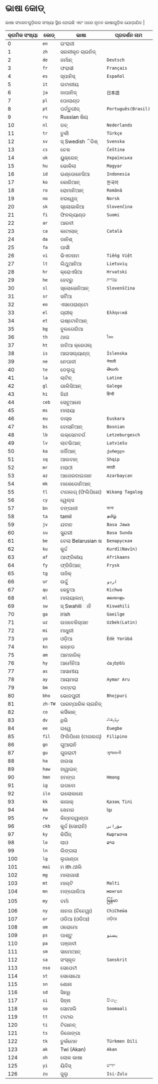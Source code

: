 # ଭାଷା କୋଡ୍

ଭାଷା ସଂକେତଗୁଡ଼ିକର ସଂଖ୍ୟା ସ୍ଥିର ହୋଇଛି ଏବଂ ପରେ ନୂତନ ଭାଷାଗୁଡ଼ିକ ଯୋଡ଼ାଯିବ |

| କ୍ରମିକ ସଂଖ୍ୟା | କୋଡ୍ | ଭାଷା | ପ୍ରଦର୍ଶନ ନାମ |
| - | - | - | - |
| 0 | `en` | ଇଂରାଜୀ | | `English` |
| 1 | `zh` | ସରଳୀକୃତ ଚାଇନିଜ୍ | | `简体中文` |
| 2 | `de` | ଜର୍ମାନ୍ | `Deutsch` |
| 3 | `fr` | ଫରାସୀ | `Français` |
| 4 | `es` | ସ୍ପାନିସ୍ | `Español` |
| 5 | `it` | ଇଟାଲୀୟ | | `Italiano` |
| 6 | `ja` | ଜାପାନିଜ୍ | `日本語` |
| 7 | `pl` | ପୋଲାଣ୍ଡ | | `Polski` |
| 8 | `pt` | ପର୍ତ୍ତୁଗୀଜ୍ | `Português(Brasil)` |
| 9 | `ru` | Russian ଷିୟ | | `Русский` |
| 10 | `nl` | ଡଚ୍ | `Nederlands` |
| 11 | `tr` | ତୁର୍କୀ | `Türkçe` |
| 12 | `sv` | ସ୍ Swedish ିଡିଶ୍ | `Svenska` |
| 13 | `cs` | ଚେକ | `Čeština` |
| 14 | `uk` | ୟୁକ୍ରେନ୍ | `Українська` |
| 15 | `hu` | ଭୋକିଲା | `Magyar` |
| 16 | `id` | ଇଣ୍ଡୋନେସିଆ | `Indonesia` |
| 17 | `ko` | କୋରିଆନ୍ | `한국어` |
| 18 | `ro` | ରୋମାନିଆନ୍ | `Română` |
| 19 | `no` | ନରୱେଜ୍ | `Norsk` |
| 20 | `sk` | ସ୍ଲୋଭାକିଆ | `Slovenčina` |
| 21 | `fi` | ଫିନଲ୍ୟାଣ୍ଡ | `Suomi` |
| 22 | `ar` | ଆରବୀ | | `العربية` |
| 23 | `ca` | କାଟାଲାନ୍ | `Català` |
| 24 | `da` | ଡାନିଶ୍ | | `Dansk` |
| 25 | `fa` | ପାର୍ସୀ | | `فارسی` |
| 26 | `vi` | ଭିଏତନାମ | `Tiếng Việt` |
| 27 | `lt` | ଲିଥୁଆନିଆ | `Lietuvių` |
| 28 | `hr` | କ୍ରୋଏସିଆ | `Hrvatski` |
| 29 | `he` | ହେବ୍ରୁ | `עברית` |
| 30 | `sl` | ସ୍ଲୋଭେନିଆନ୍ | `Slovenščina` |
| 31 | `sr` | ସର୍ବିଆ | | `српски језик` |
| 32 | `eo` | ଏସପେରାଣ୍ଟୋ | | `Esperanto` |
| 33 | `el` | ଗ୍ରୀକ୍ | `Ελληνικά` |
| 34 | `et` | ଇଷ୍ଟୋନିଆନ୍ | | `Eesti` |
| 35 | `bg` | ବୁଲଗେରିଆ | | `Български` |
| 36 | `th` | ଥାଇ | `ไทย` |
| 37 | `ht` | ହାତିଆ କ୍ରେଓଲ୍ | | `Haitian Creole` |
| 38 | `is` | ଆଇସଲ୍ୟାଣ୍ଡ୍ | `Íslenska` |
| 39 | `ne` | ନେପାଳୀ | `नेपाली` |
| 40 | `te` | ତେଲୁଗୁ | `తెలుగు` |
| 41 | `la` | ଲାଟିନ୍ | `Latine` |
| 42 | `gl` | ଗାଲିସିଆନ୍ | `Galego` |
| 43 | `hi` | ହିନ୍ଦୀ | `हिन्दी` |
| 44 | `ceb` | ସେବୁଆନୋ | | `Cebuano` |
| 45 | `ms` | ମାଲାୟା | | `Melayu` |
| 46 | `eu` | ବାସ୍କ | `Euskara` |
| 47 | `bs` | ବୋସନିଆନ୍ | `Bosnian` |
| 48 | `lb` | ଲକ୍ସେମବର୍ଗ | `Letzeburgesch` |
| 49 | `lv` | ଲାଟଭିଆନ୍ | `Latviešu` |
| 50 | `ka` | ଜର୍ଜିଆନ୍ | `ქართული` |
| 51 | `sq` | ଆଲବାନ୍ | `Shqip` |
| 52 | `mr` | ମରାଠୀ | `मराठी` |
| 53 | `az` | ଆଜେରବାଇଜାନ | `Azərbaycan` |
| 54 | `mk` | ମାକେଡୋନିଆନ୍ | | `Македонски` |
| 55 | `tl` | ଟାଗଲଗ୍ (ଫିଲିପିନୋ) | `Wikang Tagalog` |
| 56 | `cy` | ୱେଲ୍ସ | | `Cymraeg` |
| 57 | `bn` | ବଙ୍ଗାଳୀ | `বাংলা` |
| 58 | `ta` | tamil | `தமிழ்` |
| 59 | `jv` | ଯବାନ | `Basa Jawa` |
| 60 | `su` | ସୁନ୍ଦରୀ | `Basa Sunda` |
| 61 | `be` | ବେଲା Belarusian ଷ | `Беларуская` |
| 62 | `ku` | କୁର୍ଦ୍ଦ | `Kurdî(Navîn)` |
| 63 | `af` | ଆଫ୍ରିକୀୟ | `Afrikaans` |
| 64 | `fy` | ଫ୍ରିଜିଆନ୍ | `Frysk` |
| 65 | `tg` | ତାଜିକ୍ | | `Toğikī` |
| 66 | `ur` | ଉର୍ଦ୍ଦୁ | `اردو` |
| 67 | `qu` | କେଚୁଆ | `Kichwa` |
| 68 | `ml` | ମାଲାୟାଲମ୍ | `മലയാളം` |
| 69 | `sw` | ସ୍ Swahili ାହି | `Kiswahili` |
| 70 | `ga` | irish | `Gaeilge` |
| 71 | `uz` | ଉଜବେକିସ୍ତାନ | `Uzbek(Latin)` |
| 72 | `mi` | ମାଧୁରୀ | | `Te Reo Māori` |
| 73 | `yo` | ଓଡ଼ିଆ | `Èdè Yorùbá` |
| 74 | `kn` | କନ୍ନଡ | | `ಕನ್ನಡ` |
| 75 | `am` | ଆମହାରିକ୍ | | `አማርኛ` |
| 76 | `hy` | ଆର୍ମେନିଆ | `Հայերեն` |
| 77 | `as` | ଆସାମୀୟ | | `অসমীয়া` |
| 78 | `ay` | ଆୟମାରା | `Aymar Aru` |
| 79 | `bm` | ବାମ୍ବରା | | `Bamanankan` |
| 80 | `bho` | ଭୋଜପୁରୀ | `Bhojpuri` |
| 81 | `zh-TW` | ପାରମ୍ପାରିକ ଚାଇନିଜ୍ | | `正體中文` |
| 82 | `co` | କର୍ସିକାନ୍ | | `Corsu` |
| 83 | `dv` | ଧିଭି | `ދިވެހިބަސް` |
| 84 | `ee` | ଇୱେ | `Eʋegbe` |
| 85 | `fil` | ଫିଲିପିନୋ (ଟାଗଲଗ୍) | `Filipino` |
| 86 | `gn` | ଗୁଆରାନି | | `Guarani` |
| 87 | `gu` | ଗୁଜରାଟୀ | `ગુજરાતી` |
| 88 | `ha` | ହାଉସା | | `Hausa` |
| 89 | `haw` | ହାୱାଇନ୍ | | `Hawaiian` |
| 90 | `hmn` | ହମଙ୍ଗ | `Hmong` |
| 91 | `ig` | ଇଗବୋ | | `Ásụ̀sụ́ Ìgbò` |
| 92 | `ilo` | ଇଲୋକାନୋ | | `Iloko` |
| 93 | `kk` | କାଜାକ୍ | `Қазақ Тілі` |
| 94 | `km` | ଖେମର | `ខ្មែរ` |
| 95 | `rw` | କିନ୍ନରୱାଣ୍ଡା | | `Kinyarwanda` |
| 96 | `ckb` | କୁର୍ଦ୍ଦ (ସୋରାନି) | `سۆرانی` |
| 97 | `ky` | କିର୍ଗିଜ୍ | `Кыргызча` |
| 98 | `lo` | ଲାଓ | `ລາວ` |
| 99 | `ln` | ଲିଙ୍ଗଲା | | `Lingála` |
| 100 | `lg` | ଲୁଗାଣ୍ଡା | | `Ganda` |
| 101 | `mai` | ମ ith ଥୀଲି | | `Maithili` |
| 102 | `mg` | ମାଲାଗାସୀ | | `Malagasy` |
| 103 | `mt` | ମାଲ୍ଟି | `Malti` |
| 104 | `mn` | ମଙ୍ଗୋଲିଆ | `монгол` |
| 105 | `my` | ବର୍ମା | `မြန်မာ` |
| 106 | `ny` | ନାନଜା (ଚିଚେୱା) | `ChiCheŵa` |
| 107 | `or` | ଓଡିଆ (ଓଡିଆ) | `ଓଡ଼ିଆ` |
| 108 | `om` | ଓରୋମୋ | | `Afaan Oromoo` |
| 109 | `ps` | ପାଶ୍ଟୁ | `پښتو` |
| 110 | `pa` | ପଞ୍ଜାବୀ | | `ਪੰਜਾਬੀ` |
| 111 | `sm` | ସାମୋଆନ୍ | | `Gagana Sāmoa` |
| 112 | `sa` | ସଂସ୍କୃତ | `Sanskrit` |
| 113 | `nso` | ସେପେଟୀ | | `Sesotho sa Leboa` |
| 114 | `st` | ସେସୋଥୋ | | `Sesotho` |
| 115 | `sn` | ଶୋନା | | `chiShona` |
| 116 | `sd` | ସିନ୍ଧି | | `سنڌي` |
| 117 | `si` | ସିହ୍ନା | `සිංහල` |
| 118 | `so` | ସୋମାଲି | `Soomaali` |
| 119 | `tt` | ଟାଟାର | | `Татар` |
| 120 | `ti` | ଟିଗାନନ୍ | | `ትግር` |
| 121 | `ts` | ଡିଜୋଙ୍ଗା | | `Xitsonga` |
| 122 | `tk` | ତୁର୍କମେନ | `Türkmen Dili` |
| 123 | `ak` | Twi (Akan) | `Akan` |
| 124 | `xh` | ଲୋକ ଭାଷା | | `isiXhosa` |
| 125 | `yi` | ୟିଦିସ୍ | `ייִדיש` |
| 126 | `zu` | ଜୁଲୁ | `Isi-Zulu` |